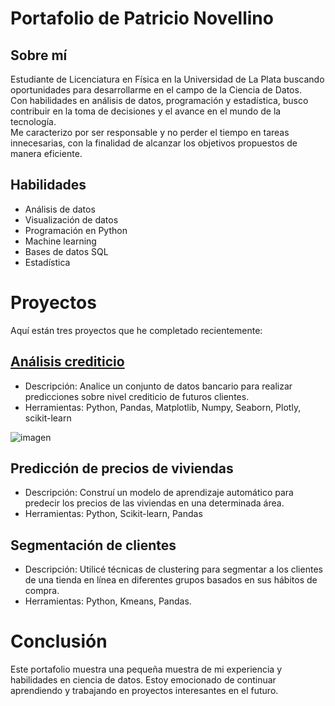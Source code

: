 # Portafolio de Patricio Novellino

## Sobre mí

Estudiante de Licenciatura en Física en la Universidad de La Plata buscando oportunidades para desarrollarme en el campo de la Ciencia de Datos.  
Con habilidades en análisis de datos, programación y estadística, busco contribuir en la toma de decisiones y el avance en el mundo de la tecnología.  
Me caracterizo por ser responsable y no perder el tiempo en tareas innecesarias, con la finalidad de alcanzar los objetivos propuestos de manera eficiente.

## Habilidades

* Análisis de datos
* Visualización de datos
* Programación en Python
* Machine learning
* Bases de datos SQL
* Estadística

# Proyectos

Aquí están tres proyectos que he completado recientemente:

## [Análisis crediticio](https://github.com/PatricioNovellino/Data_science/tree/main/Analisis_crediticio)

* Descripción: Analice un conjunto de datos bancario para realizar predicciones sobre  nivel crediticio de futuros clientes.
* Herramientas: Python, Pandas, Matplotlib, Numpy, Seaborn, Plotly, scikit-learn

![imagen](https://user-images.githubusercontent.com/116850750/211229814-ddecd3fa-a05c-4d5e-96ee-b1b50b791948.png)

## Predicción de precios de viviendas
    
* Descripción: Construí un modelo de aprendizaje automático para predecir los precios de las viviendas en una determinada área.
* Herramientas: Python, Scikit-learn, Pandas

## Segmentación de clientes
    
* Descripción: Utilicé técnicas de clustering para segmentar a los clientes de una tienda en línea en diferentes grupos basados en sus hábitos de compra.
* Herramientas: Python, Kmeans, Pandas.

# Conclusión

Este portafolio muestra una pequeña muestra de mi experiencia y habilidades en ciencia de datos. Estoy emocionado de continuar aprendiendo y trabajando en proyectos interesantes en el futuro.
